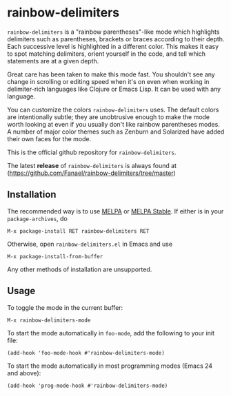 # rainbow-delimiters

`rainbow-delimiters` is a "rainbow parentheses"-like mode which highlights
delimiters such as parentheses, brackets or braces according to their depth.
Each successive level is highlighted in a different color. This makes it easy to
spot matching delimiters, orient yourself in the code, and tell which statements
are at a given depth.

Great care has been taken to make this mode fast. You shouldn't see any change
in scrolling or editing speed when it's on even when working in delimiter-rich
languages like Clojure or Emacs Lisp. It can be used with any language.

You can customize the colors `rainbow-delimiters` uses. The default colors are
intentionally subtle; they are unobtrusive enough to make the mode worth looking
at even if you usually don't like rainbow parentheses modes. A number of major
color themes such as Zenburn and Solarized have added their own faces for the
mode.

This is the official github repository for `rainbow-delimiters`.

The latest **release** of `rainbow-delimiters` is always found at
(https://github.com/Fanael/rainbow-delimiters/tree/master)

## Installation

The recommended way is to use [MELPA](http://melpa.org/) or
[MELPA Stable](http://melpa.org/). If either is in your `package-archives`, do

    M-x package-install RET rainbow-delimiters RET

Otherwise, open `rainbow-delimiters.el` in Emacs and use

    M-x package-install-from-buffer

Any other methods of installation are unsupported.

## Usage

To toggle the mode in the current buffer:

    M-x rainbow-delimiters-mode

To start the mode automatically in `foo-mode`, add the following to your init
file:

    (add-hook 'foo-mode-hook #'rainbow-delimiters-mode)

To start the mode automatically in most programming modes (Emacs 24 and above):

    (add-hook 'prog-mode-hook #'rainbow-delimiters-mode)
